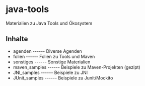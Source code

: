 # java-tools
Materialien zu Java Tools und Ökosystem

## Inhalte
- agenden ------ Diverse Agenden
- folien ------ Folien zu Tools und Maven
- sonstiges ------ Sonstige Materialien
- maven_samples ------ Beispiele zu Maven-Projekten (gezipt)
- JNI_samples ------ Beispiele zu JNI 
- JUnit_samples ------ Beispiele zu Junit/Mockito
